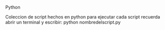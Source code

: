 Python

Coleccion de script hechos en python
para ejecutar cada script recuerda abrir un terminal y escribir:
python nombredelscript.py
